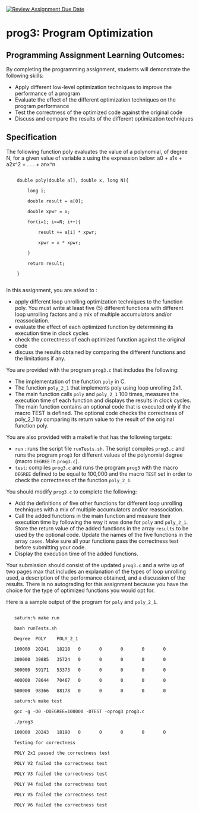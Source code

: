 [![Review Assignment Due Date](https://classroom.github.com/assets/deadline-readme-button-8d59dc4de5201274e310e4c54b9627a8934c3b88527886e3b421487c677d23eb.svg)](https://classroom.github.com/a/zNA3k58U)
# prog3: Program Optimization
## Programming Assignment  Learning Outcomes:
By completing the programming assignment, students will demonstrate the following skills:
- Apply different low-level optimization techniques to improve the performance of a program
- Evaluate the effect of the different optimization techniques on the program performance
- Test the correctness of the optimized code against the original code
- Discuss and compare the results of the different optimization techniques

## Specification

The following function poly evaluates the value of a polynomial, of degree N, for a given value of  variable x using the expression below:
     a0 + a1x + a2x^2 + . . . + anx^n 
     
```

    double poly(double a[], double x, long N){

        long i; 
    
        double result = a[0]; 
    
        double xpwr = x; 
    
        for(i=1; i<=N; i++){
    
            result += a[i] * xpwr; 
       
            xpwr = x * xpwr;   
       
        }
    
        return result;  
    
    }
    
```

In this assignment, you are asked to :
- apply different loop unrolling optimization techniques to the function poly. You must write at least five (5) different functions with different loop unrolling factors and a mix of multiple accumulators and/or reassociation.
- evaluate the effect of each optimized function by determining its execution time in clock cycles
- check the correctness of each optimized function against the original code
- discuss the results obtained by comparing the different functions and the limitations if any. 
 
You are provided with the program `prog3.c` that includes the following:
- The implementation of the function `poly` in C.
- The function `poly_2_1` that implements poly using loop unrolling 2x1.
- The main function calls `poly` and `poly_2_1` 100 times, measures the execution time of each function and displays the results in clock cycles. The main function contains an optional code that is executed only if the macro TEST is defined. The optional code checks the correctness of poly_2_1 by comparing its return value to the result of the original function poly. 

You are also provided with a makefile that has the following targets:
- `run` : runs the script file `runTests.sh`. The script compiles `prog3.c` and runs the program `prog3` for different values of the polynomial degree (macro `DEGREE` in `prog3.c`).
- `test`: compiles `prog3.c` and runs the program `prog3` with the macro `DEGREE` defined to be equal to 100,000 and the macro `TEST` set in order to check the correctness of the function `poly_2_1`.

You should modify `prog3.c` to complete the following:

- Add the definitions of five other functions for different loop unrolling techniques with a mix of multiple accumulators and/or reassociation.
- Call the added functions in the main function and measure their execution time by following the way it was done for `poly` and `poly_2_1`. Store the return value of the added functions in the array `results` to be used by the optional code. Update the names of the five functions in the array `cases`. 
  Make sure all your functions pass the correctness test before submitting your code.
- Display the execution time of the added functions.

Your submission should consist of the updated `prog3.c` and a write up of two pages max that includes an explanation of  the types of loop unrolling used, a description of the performance obtained, and a discussion of the results. There is no autograding for this assignment because you have the choice for the type of optimized functions you would opt for. 

Here is a sample output of the program for `poly` and `poly_2_1`.

```

   saturn:% make run

   bash runTests.sh

   Degree  POLY    POLY_2_1

   100000  20241   18218   0       0       0       0       0

   200000  39885   35724   0       0       0       0       0

   300000  59171   53373   0       0       0       0       0

   400000  78644   70467   0       0       0       0       0

   500000  98366   88178   0       0       0       0       0

   saturn:% make test

   gcc -g -O0 -DDEGREE=100000 -DTEST -oprog3 prog3.c

   ./prog3

   100000  20243   18190   0       0       0       0       0

   Testing for correctness

   POLY 2x1 passed the correctness test

   POLY V2 failed the correctness test

   POLY V3 failed the correctness test

   POLY V4 failed the correctness test

   POLY V5 failed the correctness test

   POLY V6 failed the correctness test
 
 ```
